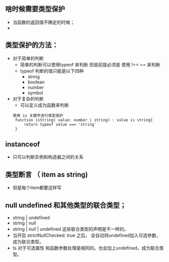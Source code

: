 

## 啥时候需要类型保护
* 当函数的返回值不确定的时候；
* 
## 类型保护的方法：
* 对于简单的判断
    * 简单的判断可以使用typeof 来判断 但是前提必须是 使用 !== == 来判断
    * typeof 判断的值只能是以下四种
        * string
        * boolean
        * number
        * symbol
* 对于复杂的判断
    * 可以定义成为函数来判断
    ```
    使用 is 关键字进行类型保护
     function isString( value: number | string) : value is string{
         return typeof value === 'string'
     }
    ```
##  instanceof
* 只可以判断实例和构造器之间的关系
## 类型断言 （ item as string)
* 但是每个item都要这样写 
## null undefined 和其他类型的联合类型；
* string | undefined 
* string | null
* string | null | undefined  这些联合类型的声明是不一样的。
* 当开启 strictNullChecked: true 之后， 会自动将undefined加入可选参数，成为联合类型。
*  ts 对于可选属性 和函数参数处理是相同的。也会加上undefined，成为联合类型。
